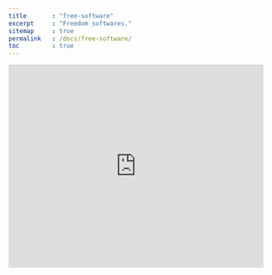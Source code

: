 ```yaml
---
title       : "free-software"
excerpt     : "Freedom softwares."
sitemap     : true
permalink   : /docs/free-software/
toc         : true
---
```




<div id="freedom-iframe-container" style="position: relative; padding-top: calc(60% + 100px); width: 100%;">
<iframe src="https://www.fsf.org/videos/escape-to-freedom/" scrolling="no" style="overflow: hidden; margin: 0; border: 0 none; display: block; position: absolute; width: 100%; height: 100%; top: 0;"></iframe>
</div>
<script>
// @license magnet:?xt=urn:btih:1f739d935676111cfff4b4693e3816e664797050&dn;=gpl-3.0.txt GPL-3.0-or-later
window.onmessage = function (e) { if (e.data.hasOwnProperty("freedom-iframe-height")) { document.getElementById('freedom-iframe-container').style.height=`${e.data["freedom-iframe-height"]}px`;  document.getElementById('freedom-iframe-container').style["padding-top"]="unset";} };
// @license-end
</script>